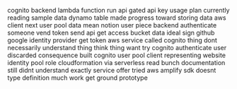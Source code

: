cognito backend lambda function run api gated api key usage plan currently reading sample data dynamo table made progress toward storing data aws client next user pool data mean notion user piece backend authenticate someone vend token send api get access bucket data ideal sign github google identity provider get token aws service called cognito thing dont necessarily understand thing think thing want try cognito authenticate user discarded consequence built cognito user pool client representing website identity pool role cloudformation via serverless read bunch documentation still didnt understand exactly service offer tried aws amplify sdk doesnt type definition much work get ground prototype